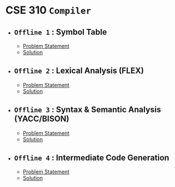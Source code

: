 # **CSE 310 `Compiler`**

 - ## **`Offline 1` : Symbol Table**
  
   - [Problem Statement](Offline/Offline%201/Assignment1_Specification.pdf)
   - [Solution](Offline/Offline%201/1705010)

 - ## **`Offline 2` : Lexical Analysis (FLEX)**
  
   - [Problem Statement](Offline/Offline%202/Assignment%202%20Specification.pdf)
   - [Solution](Offline/Offline%202/1705010)

 - ## **`Offline 3` : Syntax & Semantic Analysis (YACC/BISON)**
  
   - [Problem Statement](Offline/Offline%203/CSE310_January_2021_YACC_Assignment_Spec.pdf)
   - [Solution](Offline/Offline%203/1705010)

 - ## **`Offline 4` : Intermediate Code Generation**
  
   - [Problem Statement](Offline/Offline%204/CSE_310_January_2021_ICG_Spec.pdf)
   - [Solution](Offline/Offline%204/1705010)


